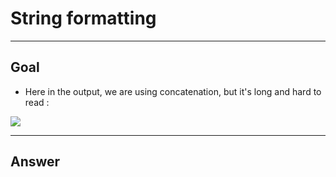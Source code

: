 # String formatting

---

## Goal
* Here in the output, we are using concatenation, but it's long and hard to read :
<img src="https://i.imgur.com/1zEhXQ8.png">

---

## Answer
